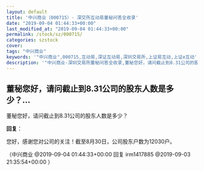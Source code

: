 ```yaml
---
layout: default
title: '中兴商业（000715）- 深交所互动易董秘问答全收录'
date: "2019-09-04 01:44:33+00:00"
last_modified_at: "2019-09-04 01:44:33+00:00"
permalink: /stock/sz/000715/
categories: szstock
cover: 
tags: "中兴商业"
keywords: '"中兴商业",000715,互动易,深证互动易,深圳交易所,上证易互动,上证e互动'
description: '"中兴商业-深圳交易所董秘问答全收录,董秘您好，请问截止到8.31公司的股东人数是多少？"'
---
```


## 董秘您好，请问截止到8.31公司的股东人数是多少？...

董秘您好，请问截止到8.31公司的股东人数是多少？

**回复**：

您好，感谢您对公司的关注！截至8月30日，公司股东户数为12030户。 

（中兴商业  @2019-09-04 01:44:33+00:00 回复 irm1417885  @2019-09-03 21:35:54+00:00 ）

